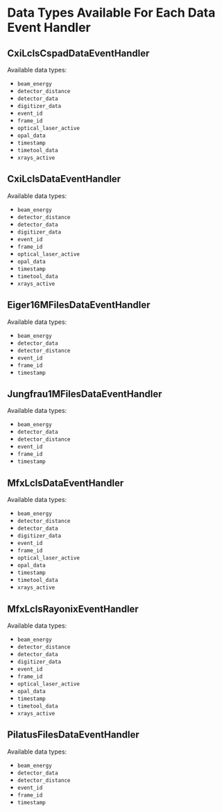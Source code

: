 # Data Types Available For Each Data Event Handler

## CxiLclsCspadDataEventHandler

Available data types:

  * `beam_energy`
  * `detector_distance`
  * `detector_data`
  * `digitizer_data`
  * `event_id`
  * `frame_id`
  * `optical_laser_active`
  * `opal_data`
  * `timestamp`
  * `timetool_data`
  * `xrays_active`


## CxiLclsDataEventHandler

Available data types:

  * `beam_energy`
  * `detector_distance`
  * `detector_data`
  * `digitizer_data`
  * `event_id`
  * `frame_id`
  * `optical_laser_active`
  * `opal_data`
  * `timestamp`
  * `timetool_data`
  * `xrays_active`


## Eiger16MFilesDataEventHandler

Available data types:

  * `beam_energy`
  * `detector_data`
  * `detector_distance`
  * `event_id`
  * `frame_id`
  * `timestamp`


## Jungfrau1MFilesDataEventHandler

Available data types:

  * `beam_energy`
  * `detector_data`
  * `detector_distance`
  * `event_id`
  * `frame_id`
  * `timestamp`


## MfxLclsDataEventHandler

Available data types:

  * `beam_energy`
  * `detector_distance`
  * `detector_data`
  * `digitizer_data`
  * `event_id`
  * `frame_id`
  * `optical_laser_active`
  * `opal_data`
  * `timestamp`
  * `timetool_data`
  * `xrays_active`


## MfxLclsRayonixEventHandler

Available data types:

  * `beam_energy`
  * `detector_distance`
  * `detector_data`
  * `digitizer_data`
  * `event_id`
  * `frame_id`
  * `optical_laser_active`
  * `opal_data`
  * `timestamp`
  * `timetool_data`
  * `xrays_active`


## PilatusFilesDataEventHandler

Available data types:

  * `beam_energy`
  * `detector_data`
  * `detector_distance`
  * `event_id`
  * `frame_id`
  * `timestamp`
